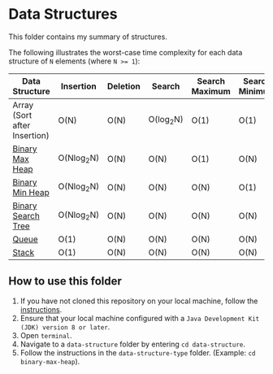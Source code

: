 # Data Structures

This folder contains my summary of structures.

The following illustrates the worst-case time complexity for each data structure of `N` elements (where `N >= 1`):

Data Structure           | Insertion               | Deletion                | Search                   | Search Maximum            | Search Minimum
------------------------ | ----------------------- | ----------------------- | -----------------------  | -----------------------   | -----------------------
Array (Sort after Insertion)         | O(N)                    | O(N)                    | O(log<sub>2</sub>N)                     | O(1)                      | O(1)     
[Binary Max Heap](https://github.com/shumarb/notes-and-code/tree/main/data-structures/binary-max-heap)         | O(Nlog<sub>2</sub>N)      | O(N)                    | O(N)                     | O(1)                      | O(N)
[Binary Min Heap](https://github.com/shumarb/notes-and-code/tree/main/data-structures/binary-min-heap)         | O(Nlog<sub>2</sub>N)      | O(N)                    | O(N)                     | O(N)                      | O(1)
[Binary Search Tree](https://github.com/shumarb/notes-and-code/tree/main/data-structures/binary-search-tree)    | O(Nlog<sub>2</sub>N)     | O(N)      | O(N)      | O(N)       | O(N)
[Queue](https://github.com/shumarb/notes-and-code/tree/main/data-structures/queue)                    | O(1)                    | O(N)                    | O(N)                     | O(N)                      | O(N)   
[Stack](https://github.com/shumarb/notes-and-code/tree/main/data-structures/stack)                   | O(1)                    | O(N)                    | O(N)                     | O(N)                      | O(N)   

## How to use this folder
1. If you have not cloned this repository on your local machine, follow the [instructions](https://github.com/shumarb/notes-and-code#how-to-use-this-repository).
2. Ensure that your local machine configured with a `Java Development Kit (JDK) version 8 or later`.
3. Open `terminal`.
4. Navigate to a `data-structure` folder by entering `cd data-structure`.
5. Follow the instructions in the `data-structure-type` folder. (Example: `cd binary-max-heap`).
